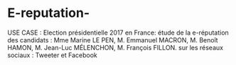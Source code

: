 # E-reputation-
USE CASE : Election présidentielle 2017 en France: 
étude de la e-réputation des candidats :
Mme Marine LE PEN,
M. Emmanuel MACRON,
M. Benoît HAMON,
M. Jean-Luc MÉLENCHON,
M. François FILLON.
sur les réseaux sociaux : Tweeter et Facebook
